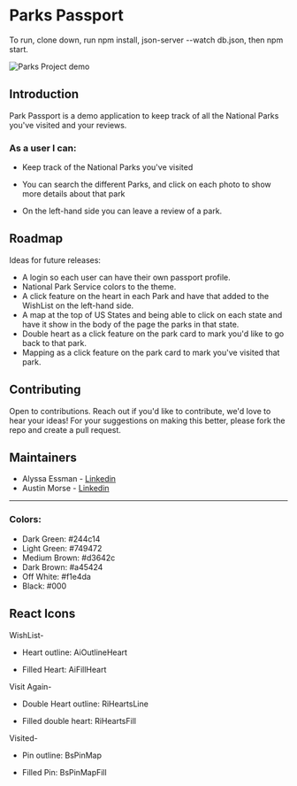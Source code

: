 # Parks Passport
 To run, clone down, run npm install, json-server --watch db.json, then npm start.

![Parks Project demo](https://github.com/arbitrary-berry/Parks-Project/assets/128105913/ad948ee3-8d95-44e6-bf7b-fa13b527efce)

## Introduction

Park Passport is a demo application to keep track of all the National Parks you've visited and your reviews.

### As a user I can:

* Keep track of the National Parks you've visited

* You can search the different Parks, and click on each photo to show more details about that park

* On the left-hand side you can leave a review of a park.

## Roadmap

Ideas for future releases:

- A login so each user can have their own passport profile.
- National Park Service colors to the theme.
- A click feature on the heart in each Park and have that added to the WishList on the left-hand side.
- A map at the top of US States and being able to click on each state and have it show in the body of the page the parks in that state.
- Double heart as a click feature on the park card to mark you'd like to go back to that park.
- Mapping as a click feature on the park card to mark you've visited that park.

## Contributing

Open to contributions. Reach out if you'd like to contribute, we'd love to hear your ideas! For your suggestions on making this better, please fork the repo and create a pull request. 

## Maintainers

- Alyssa Essman - [Linkedin](https://www.linkedin.com/in/alyssa-essman/)
- Austin Morse - [Linkedin](https://www.linkedin.com/in/austin-a-morse/)

***

### Colors:

- Dark Green: #244c14
- Light Green: #749472
- Medium Brown: #d3642c
- Dark Brown: #a45424
- Off White: #f1e4da
- Black: #000


## React Icons

WishList-
- Heart outline: AiOutlineHeart

- Filled Heart: AiFillHeart

Visit Again-
- Double Heart outline: RiHeartsLine

- Filled double heart: RiHeartsFill

Visited-
- Pin outline: BsPinMap

- Filled Pin: BsPinMapFill

